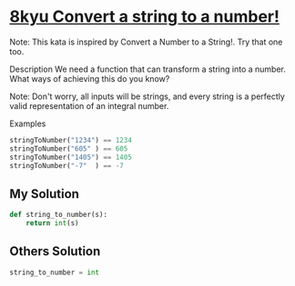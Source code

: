 # [8kyu Convert a string to a number!](https://www.codewars.com/kata/convert-a-string-to-a-number/train/python)


Note: This kata is inspired by Convert a Number to a String!. Try that one too.

Description
We need a function that can transform a string into a number. What ways of achieving this do you know?

Note: Don't worry, all inputs will be strings, and every string is a perfectly valid representation of an integral number.

Examples

```python
stringToNumber("1234") == 1234
stringToNumber("605" ) == 605
stringToNumber("1405") == 1405
stringToNumber("-7"  ) == -7
```

## My Solution

```python
def string_to_number(s):
    return int(s)
```

## Others Solution

```python
string_to_number = int
```
